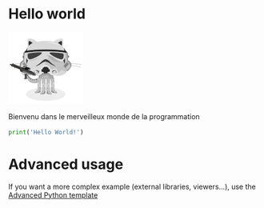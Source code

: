 # Hello world


![Minion](img/stormtroopocat.png)


Bienvenu dans le merveilleux monde de la programmation


```python runnable
print('Hello World!')
```


# Advanced usage

If you want a more complex example (external libraries, viewers...), use the [Advanced Python template](https://tech.io/select-repo/429)
